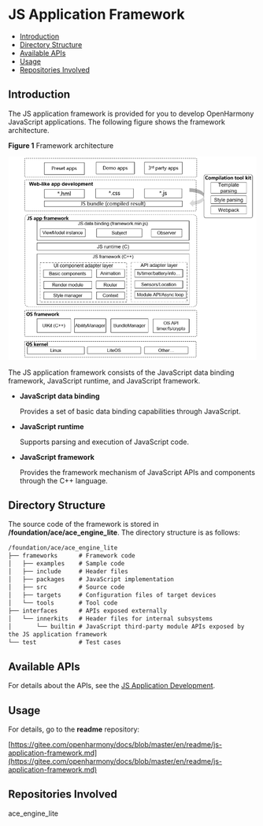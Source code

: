 # JS Application Framework<a name="EN-US_TOPIC_0000001125689015"></a>

-   [Introduction](#section11660541593)
-   [Directory Structure](#section1464106163817)
-   [Available APIs](#section1096322014288)
-   [Usage](#section1529834174016)
-   [Repositories Involved](#section11683135113011)

## Introduction<a name="section11660541593"></a>

The JS application framework is provided for you to develop OpenHarmony JavaScript applications. The following figure shows the framework architecture.

**Figure  1**  Framework architecture<a name="fig11520531310"></a>

![](figures/framework-architecture.png "framework-architecture")

The JS application framework consists of the JavaScript data binding framework, JavaScript runtime, and JavaScript framework.

-   **JavaScript data binding**

    Provides a set of basic data binding capabilities through JavaScript.


-   **JavaScript runtime**

    Supports parsing and execution of JavaScript code.


-   **JavaScript framework**

    Provides the framework mechanism of JavaScript APIs and components through the C++ language.


## Directory Structure<a name="section1464106163817"></a>

The source code of the framework is stored in  **/foundation/ace/ace\_engine\_lite**. The directory structure is as follows:

```
/foundation/ace/ace_engine_lite
├── frameworks      # Framework code
│   ├── examples    # Sample code
│   ├── include     # Header files
│   ├── packages    # JavaScript implementation
│   ├── src         # Source code
│   ├── targets     # Configuration files of target devices
│   └── tools       # Tool code
├── interfaces      # APIs exposed externally
│   └── innerkits   # Header files for internal subsystems
│       └── builtin # JavaScript third-party module APIs exposed by the JS application framework
└── test            # Test cases
```

## Available APIs<a name="section1096322014288"></a>

For details about the APIs, see the  [JS Application Development](https://device.harmonyos.com/en/docs/apiref/js-framework-file-0000000000616658).

## Usage<a name="section1529834174016"></a>

For details, go to the  **readme**  repository:

[https://gitee.com/openharmony/docs/blob/master/en/readme/js-application-framework.md](https://gitee.com/openharmony/docs/blob/master/en/readme/js-application-framework.md)

## Repositories Involved<a name="section11683135113011"></a>

ace\_engine\_lite

